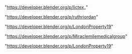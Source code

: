"https://developer.blender.org/p/lictex_"

"https://developer.blender.org/p/ruthriordan"

"https://developer.blender.org/p/LondonProperty19"

 
"https://developer.blender.org/p/Miraclemilemedicalgroup"


"https://developer.blender.org/p/LondonProperty19"


 
